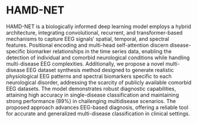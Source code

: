 # HAMD-NET 
HAMD-NET is a biologically informed deep learning model employs a hybrid architecture, integrating convolutional, recurrent, and transformer-based mechanisms to capture EEG signals’ spatial, temporal, and spectral features. Positional encoding and multi-head self-attention discern disease-specific biomarker relationships in the time series data, enabling the detection of individual and comorbid neurological conditions while handling multi-disease EEG complexities. Additionally, we propose a novel multi-disease EEG dataset synthesis method designed to generate realistic physiological EEG patterns and spectral biomarkers specific to each neurological disorder, addressing the scarcity of publicly available comorbid EEG datasets. The model demonstrates robust diagnostic capabilities, attaining high accuracy in single-disease classification and maintaining strong performance (89%) in challenging multidisease scenarios. The proposed approach advances EEG-based diagnosis, offering a reliable tool for accurate and generalized multi-disease classification in clinical settings.
